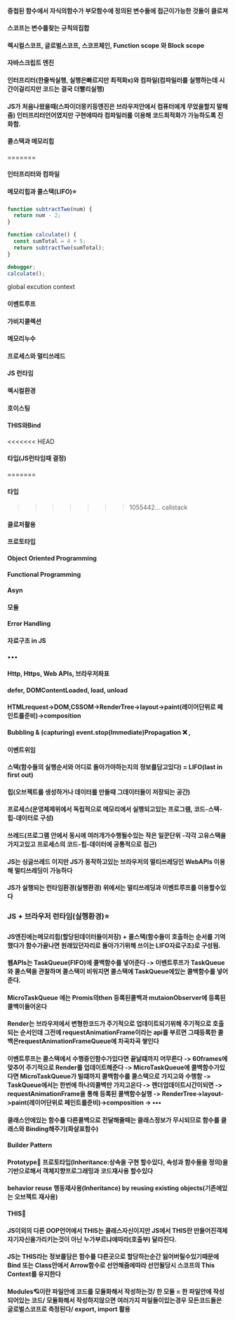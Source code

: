 #### 중첩된 함수에서 자식의함수가 부모함수에 정의된 변수들에 접근이가능한 것들이 클로져

#### 스코프는 변수를찾는 규칙의집합

#### 렉시컬스코프, 글로벌스코프, 스코프체인, Function scope 와 Block scope

#### 자바스크립트 엔진

#### 인터프리터(한줄씩실행, 실행은빠르지만 최적화x)와 컴파일(컴파일러를 실행하는데 시간이걸리지만 코드는 결국 더빨리실행)

#### JS가 처음나왔을때(스파이더몽키등엔진은 브라우저안에서 컴퓨터에게 무었을할지 말해줌) 인터프리터언어였지만 구현에따라 컴파일러를 이용해 코드최적화가 가능하도록 진화함.

#### 콜스택과 메모리힙

=======

#### 인터프리터와 컴파일

#### 메모리힙과 콜스택(LIFO)⭐

```js
function subtractTwo(num) {
  return num - 2;
}

function calculate() {
  const sumTotal = 4 + 5;
  return subtractTwo(sumTotal);
}

debugger;
calculate();
```

global excution context

#### 이벤트루프

#### 가비지콜렉션

#### 메모리누수

#### 프로세스와 멀티쓰레드

#### JS 런타임

#### 렉시컬환경

#### 호이스팅

#### THIS와Bind

<<<<<<< HEAD

#### 타입(JS런타임때 결정)

=======

#### 타입

> > > > > > > 1055442... callstack

#### 클로저활용

#### 프로토타입

#### Object Oriented Programming

#### Functional Programming

#### Asyn

#### 모듈

#### Error Handling

#### 자료구조 in JS

•••

#### Http, Https, Web APIs, 브라우저좌표

#### defer, DOMContentLoaded, load, unload

#### HTMLrequest->DOM,CSSOM->RenderTree->layout->paint(레이어단위로 페인트를준비)->composition

#### Bubbling & (capturing) event.stop(Immediate)Propagation ❌ ,

#### 이벤트위임

#### 스택(함수들의 실행순서와 어디로 돌아가야하는지의 정보를담고있다) = LIFO(last in first out)

#### 힙(오브젝트를 생성하거나 데이터를 만들때 그데이터들이 저장되는 공간)

#### 프로세스(운영체제위에서 독립적으로 메모리에서 실행되고있는 프로그램, 코드-스택-힙-데이터로 구성)

#### 쓰레드(프로그램 안에서 동시에 여러개가수행될수있는 작은 일꾼단위 -각각 고유스택을 가지고있고 프로세스의 코드-힙-데이터에 공통적으로 접근)

#### JS는 싱글쓰레드 이지만 JS가 동작하고있는 브라우저의 멀티쓰레딩인 WebAPIs 이용해 멀티쓰레딩이 가능하다

#### JS가 실행되는 런타임환경(실행환경) 위에서는 멀티쓰레딩과 이벤트루프를 이용할수있다

### JS + 브라우저 런타임(실행환경)⭐

#### JS엔진에는메모리힙(할당된데이터들이저장) + 콜스택(함수들이 호출하는 순서를 기억했다가 함수가끝나면 원래있던자리로 돌아가기위해 쓰이는 LIFO자료구조)로 구성됨.

#### 웹APIs는 TaskQueue(FIFO)에 콜백함수를 넣어준다 -> 이벤트루프가 TaskQueue와 콜스택을 관찰하며 콜스택이 비워지면 콜스택에 TaskQueue에있는 콜백함수를 넣어준다.

#### MicroTaskQueue 에는 Promis의then 등록된콜백과 mutaionObserver에 등록된 콜백이들어온다

#### Render는 브라우저에서 변형한코드가 주기적으로 업데이트되기위해 주기적으로 호출되는 순서인데 그전에 requestAnimationFrame이라는 api를 부르면 그때등록한 콜백은requestAnimationFrameQueue에 차곡차곡 쌓인다

#### 이벤트루프는 콜스택에서 수행중인함수가있다면 끝날떄까지 머무른다 -> 60frames에 맞추어 주기적으로 Render를 업데이트해준다 -> MicroTaskQueue에 콜백함수가있다면 MicroTaskQueue가 빌떄까지 콜백함수를 콜스택으로 가지고와 수행함 -> TaskQueue에서는 한번에 하나의콜백만 가지고온다 -> 렌더업데이트시간이되면 -> requestAnimationFrame을 통해 등록된 콜백함수실행 -> RenderTree->layout->paint(레이어단위로 페인트를준비)->composition -> •••

#### 클래스안에있는 함수를 다른콜백으로 전달해줄때는 클래스정보가 무시되므로 함수를 클래스와 Binding해주기(화살표함수)

#### Builder Pattern

#### Prototype💖 프로토타입(Inheritance:상속을 구현 할수있다, 속성과 함수들을 정의)을 기반으로해서 객체지향프로그래밍과 코드재사용 할수있다

#### behavior reuse 행동재사용(Inheritance) by reusing existing objects(기존에있는 오브젝트 재사용)

#### THIS🧡

#### JS이외의 다른 OOP언어에서 THIS는 클래스자신이지만 JS에서 THIS란 만들어진객체 자기자신을가리키는것이 아닌 누가부르냐에따라(호출부) 달라진다.

#### JS는 THIS라는 정보를담은 함수를 다른곳으로 할당하는순간 잃어버릴수있기때문에 Bind 또는 Class안에서 Arrow함수로 선언해줌에따라 선언될당시 스코프의 This Context를 유지한다

#### Modules💘이란 파일안에 코드를 모듈화해서 작성하는것/ 한 모듈 = 한 파일안에 작성되어있는 코드/ 모듈화해서 작성하지않으면 여러가지 파일들이있는경우 모든코드들은 글로벌스코프로 측정된다/ export, import 활용
